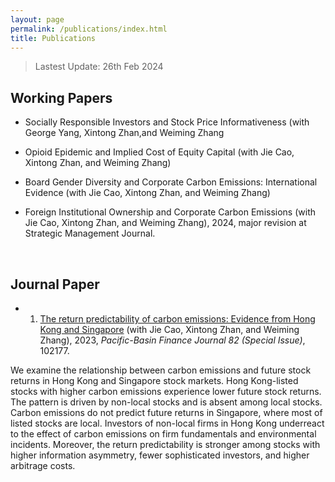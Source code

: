 ```yaml
---
layout: page
permalink: /publications/index.html
title: Publications
---
```


> Lastest Update: 26th Feb 2024&nbsp; 

## Working Papers

- Socially Responsible Investors and Stock Price Informativeness (with George Yang, Xintong Zhan,and Weiming Zhang

- Opioid Epidemic and Implied Cost of Equity Capital (with Jie Cao, Xintong Zhan, and Weiming Zhang)

- Board Gender Diversity and Corporate Carbon Emissions: International Evidence (with Jie Cao, Xintong Zhan, and Weiming Zhang)

- Foreign Institutional Ownership and Corporate Carbon Emissions (with Jie Cao, Xintong Zhan, and Weiming Zhang), 2024, major revision at Strategic Management Journal.


  <br>

## Journal Paper

- 1. [The return predictability of carbon emissions: Evidence from Hong Kong and Singapore](https://doi.org/10.1016/j.pacfin.2023.102177) (with Jie Cao, Xintong Zhan, and Weiming Zhang), 2023, *Pacific-Basin Finance Journal 82 (Special Issue)*, 102177.<br>

We examine the relationship between carbon emissions and future stock returns in Hong Kong and Singapore stock markets. Hong Kong-listed stocks with higher carbon emissions experience lower future stock returns. The pattern is driven by non-local stocks and is absent among local stocks. Carbon emissions do not predict future returns in Singapore, where most of listed stocks are local. Investors of non-local firms in Hong Kong underreact to the effect of carbon emissions on firm fundamentals and environmental incidents. Moreover, the return predictability is stronger among stocks with higher information asymmetry, fewer sophisticated investors, and higher arbitrage costs.

  <br>


